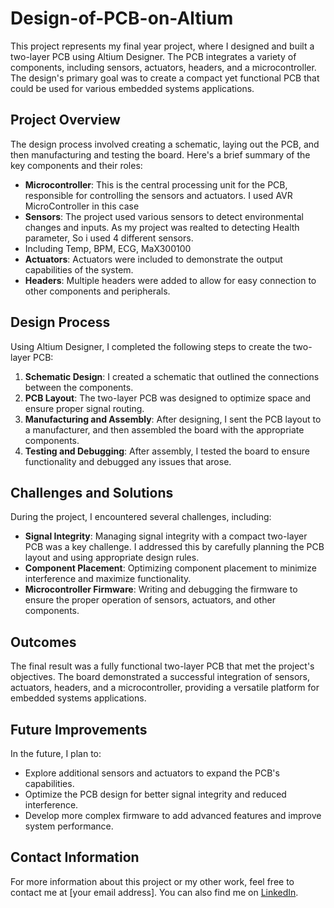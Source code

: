 # Design-of-PCB-on-Altium
This project represents my final year project, where I designed and built a two-layer PCB using Altium Designer. The PCB integrates a variety of components, including sensors, actuators, headers, and a microcontroller. The design's primary goal was to create a compact yet functional PCB that could be used for various embedded systems applications.

## Project Overview
The design process involved creating a schematic, laying out the PCB, and then manufacturing and testing the board. Here's a brief summary of the key components and their roles:

- **Microcontroller**: This is the central processing unit for the PCB, responsible for controlling the sensors and actuators. I used AVR MicroController in this case
- **Sensors**: The project used various sensors to detect environmental changes and inputs. As my project was realted to detecting Health parameter, So i used 4 different sensors.
- Including Temp, BPM, ECG, MaX300100
- **Actuators**: Actuators were included to demonstrate the output capabilities of the system.
- **Headers**: Multiple headers were added to allow for easy connection to other components and peripherals.

## Design Process
Using Altium Designer, I completed the following steps to create the two-layer PCB:

1. **Schematic Design**: I created a schematic that outlined the connections between the components.
2. **PCB Layout**: The two-layer PCB was designed to optimize space and ensure proper signal routing.
3. **Manufacturing and Assembly**: After designing, I sent the PCB layout to a manufacturer, and then assembled the board with the appropriate components.
4. **Testing and Debugging**: After assembly, I tested the board to ensure functionality and debugged any issues that arose.

## Challenges and Solutions
During the project, I encountered several challenges, including:

- **Signal Integrity**: Managing signal integrity with a compact two-layer PCB was a key challenge. I addressed this by carefully planning the PCB layout and using appropriate design rules.
- **Component Placement**: Optimizing component placement to minimize interference and maximize functionality.
- **Microcontroller Firmware**: Writing and debugging the firmware to ensure the proper operation of sensors, actuators, and other components.

## Outcomes
The final result was a fully functional two-layer PCB that met the project's objectives. The board demonstrated a successful integration of sensors, actuators, headers, and a microcontroller, providing a versatile platform for embedded systems applications.

## Future Improvements
In the future, I plan to:
- Explore additional sensors and actuators to expand the PCB's capabilities.
- Optimize the PCB design for better signal integrity and reduced interference.
- Develop more complex firmware to add advanced features and improve system performance.

## Contact Information
For more information about this project or my other work, feel free to contact me at [your email address]. You can also find me on [LinkedIn](your-linkedin-profile-url).
